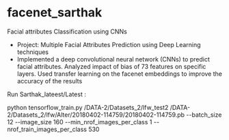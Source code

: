 # facenet_sarthak
Facial attributes Classification using CNNs

- Project: Multiple Facial Attributes Prediction using Deep Learning techniques
- Implemented a deep convolutional neural network (CNNs) to predict facial attributes. Analyzed impact of bias of 73 features on specific layers. Used transfer learning on the facenet embeddings to improve the accuracy of the results 

Run Sarthak_lateest/Latest :

python tensorflow_train.py /DATA-2/Datasets_2/lfw_test2 /DATA-2/Datasets_2/lfw/Alter/20180402-114759/20180402-114759.pb --batch_size 12 --image_size 160 --min_nrof_images_per_class 1 --nrof_train_images_per_class 530
